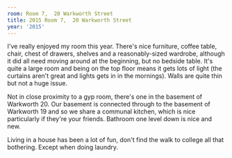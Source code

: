 ```yaml
---
room: Room 7,  20 Warkworth Street
title: 2015 Room 7,  20 Warkworth Street
year: '2015'
---
```


I've really enjoyed my room this year. There's nice furniture, coffee table, chair, chest of drawers, shelves and a reasonably-sized wardrobe, although it did all need moving around at the beginning, but no bedside table. It's quite a large room and being on the top floor means it gets lots of light (the curtains aren't great and lights gets in in the mornings). Walls are quite thin but not a huge issue.

Not in close proximity to a gyp room, there's one in the basement of Warkworth 20. Our basement is connected through to the basement of Warkworth 19 and so we share a communal kitchen, which is nice particularly if they're your friends. Bathroom one level down is nice and new.

Living in a house has been a lot of fun, don't find the walk to college all that bothering. Except when doing laundry.